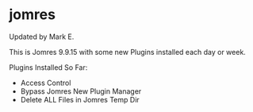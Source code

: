 # jomres

Updated by Mark E.

This is Jomres 9.9.15 with some new Plugins installed each day or week.

Plugins Installed So Far:
- Access Control
- Bypass Jomres New Plugin Manager
- Delete ALL Files in Jomres Temp Dir







